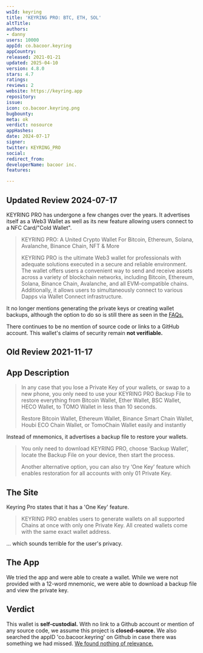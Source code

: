 ```yaml
---
wsId: keyring
title: 'KEYRING PRO: BTC, ETH, SOL'
altTitle: 
authors:
- danny
users: 10000
appId: co.bacoor.keyring
appCountry: 
released: 2021-01-21
updated: 2025-04-10
version: 4.8.0
stars: 4.7
ratings: 
reviews: 2
website: https://keyring.app
repository: 
issue: 
icon: co.bacoor.keyring.png
bugbounty: 
meta: ok
verdict: nosource
appHashes: 
date: 2024-07-17
signer: 
twitter: KEYRING_PRO
social: 
redirect_from: 
developerName: bacoor inc.
features: 

---
```


## Updated Review 2024-07-17

KEYRING PRO has undergone a few changes over the years. It advertises itself as a Web3 Wallet as well as its new feature allowing users connect to a NFC Card/"Cold Wallet".

> KEYRING PRO: A United Crypto Wallet For Bitcoin, Ethereum, Solana, Avalanche, Binance Chain, NFT & More
>
> KEYRING PRO is the ultimate Web3 wallet for professionals with adequate solutions executed in a secure and reliable environment.
> The wallet offers users a convenient way to send and receive assets across a variety of blockchain networks, including Bitcoin, Ethereum, Solana, Binance Chain, Avalanche, and all EVM-compatible chains.
> Additionally, it allows users to simultaneously connect to various Dapps via Wallet Connect infrastructure.

It no longer mentions generating the private keys or creating wallet backups, although the option to do so is still there as seen in the [FAQs.](https://keyring.app/)

There continues to be no mention of source code or links to a GitHub account. This wallet's claims of security remain **not verifiable.**


## Old Review 2021-11-17

## App Description

> In any case that you lose a Private Key of your wallets, or swap to a new phone, you only need to use your KEYRING PRO Backup File to restore everything from Bitcoin Wallet, Ether Wallet, BSC Wallet, HECO Wallet, to TOMO Wallet in less than 10 seconds.
>
> Restore Bitcoin Wallet, Ethereum Wallet, Binance Smart Chain Wallet, Houbi ECO Chain Wallet, or TomoChain Wallet easily and instantly

Instead of mnemonics, it advertises a backup file to restore your wallets.

> You only need to download KEYRING PRO, choose ‘Backup Wallet’, locate the Backup File on your device, then start the process.
>
> Another alternative option, you can also try ‘One Key’ feature which enables restoration for all accounts with only 01 Private Key.


## The Site

Keyring Pro states that it has a 'One Key' feature.

> KEYRING PRO enables users to generate wallets on all supported Chains at once with only one Private Key. All created wallets come with the same exact wallet address.

... which sounds terrible for the user's privacy.

## The App

We tried the app and were able to create a wallet. While we were not provided with a 12-word mnemonic, we were able to download a backup file and view the private key.

## Verdict

This wallet is **self-custodial.** With no link to a Github account or mention of any source code, we assume this project is **closed-source.** We also searched the appID 'co.bacoor.keyring' on Github in case there was something we had missed. [We found nothing of relevance.](https://github.com/search?q=co.bacoor.keyring&type=code)
